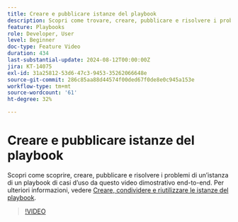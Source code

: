 ```yaml
---
title: Creare e pubblicare istanze del playbook
description: Scopri come trovare, creare, pubblicare e risolvere i problemi di un’istanza di un playbook di casi d’uso in questo video dimostrativo end-to-end.
feature: Playbooks
role: Developer, User
level: Beginner
doc-type: Feature Video
duration: 434
last-substantial-update: 2024-08-12T00:00:00Z
jira: KT-14075
exl-id: 31a25812-53d6-47c3-9453-35262066648e
source-git-commit: 286c85aa88d44574f00ded67f0de8e0c945a153e
workflow-type: tm+mt
source-wordcount: '61'
ht-degree: 32%

---
```


# Creare e pubblicare istanze del playbook

Scopri come scoprire, creare, pubblicare e risolvere i problemi di un’istanza di un playbook di casi d’uso da questo video dimostrativo end-to-end. Per ulteriori informazioni, vedere [Creare, condividere e riutilizzare le istanze del playbook](https://experienceleague.adobe.com/docs/experience-platform/use-case-playbooks/playbooks/create-share-reuse.html).

>[!VIDEO](https://video.tv.adobe.com/v/3427058/?learn=on&enablevpops)
